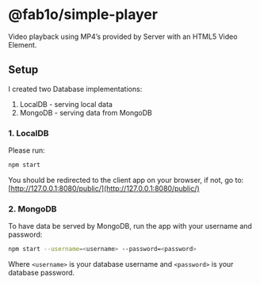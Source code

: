 # @fab1o/simple-player

Video playback using MP4’s provided by Server with an HTML5 Video Element.

## Setup

I created two Database implementations:
1. LocalDB - serving local data
2. MongoDB - serving data from MongoDB


### 1. LocalDB

Please run:

```sh
npm start
```

You should be redirected to the client app on your browser, if not, go to: [http://127.0.0.1:8080/public/](http://127.0.0.1:8080/public/)

### 2. MongoDB

To have data be served by MongoDB, run the app with your username and password:

```sh
npm start --username=<username> --password=<password>
```

Where `<username>` is your database username and `<password>` is your database password.

